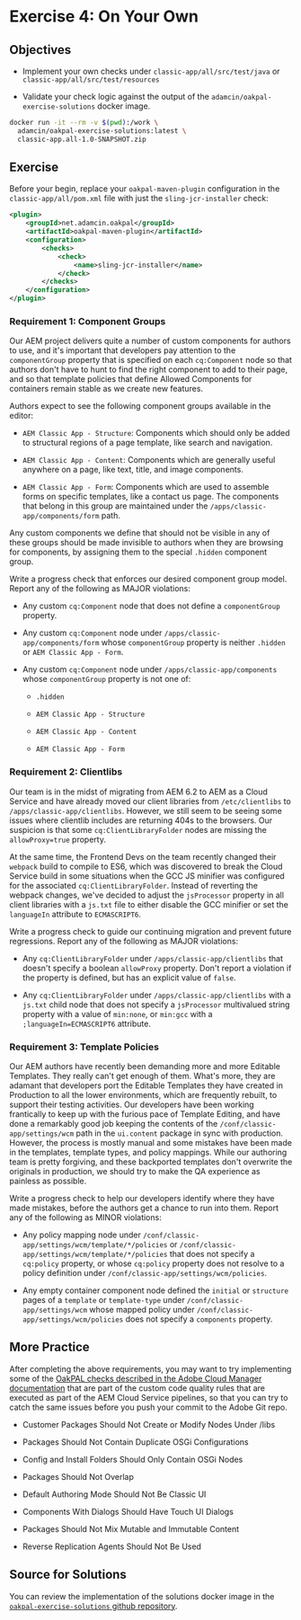 # Exercise 4: On Your Own

## Objectives

* Implement your own checks under `classic-app/all/src/test/java` or `classic-app/all/src/test/resources`

* Validate your check logic against the output of the `adamcin/oakpal-exercise-solutions` docker image.

```bash
docker run -it --rm -v $(pwd):/work \
  adamcin/oakpal-exercise-solutions:latest \
  classic-app.all-1.0-SNAPSHOT.zip
```

## Exercise

Before your begin, replace your `oakpal-maven-plugin` configuration in the `classic-app/all/pom.xml` file with just the
`sling-jcr-installer` check:

```xml
<plugin>
    <groupId>net.adamcin.oakpal</groupId>
    <artifactId>oakpal-maven-plugin</artifactId>
    <configuration>
        <checks>
            <check>
                <name>sling-jcr-installer</name>
            </check>
        </checks>
    </configuration>
</plugin>
```

### Requirement 1: Component Groups

Our AEM project delivers quite a number of custom components for authors to use, and it's important that developers pay
attention to the `componentGroup` property that is specified on each `cq:Component` node so that authors don't have to
hunt to find the right component to add to their page, and so that template policies that define Allowed Components for
containers remain stable as we create new features.

Authors expect to see the following component groups available in the editor:

* `AEM Classic App - Structure`: Components which should only be added to structural regions of a page template, like 
search and navigation.

* `AEM Classic App - Content`: Components which are generally useful anywhere on a page, like text, title, and image 
components.

* `AEM Classic App - Form`: Components which are used to assemble forms on specific templates, like a contact us page. 
The components that belong in this group are maintained under the `/apps/classic-app/components/form` path.

Any custom components we define that should not be visible in any of these groups should be made invisible to authors
when they are browsing for components, by assigning them to the special `.hidden` component group.

Write a progress check that enforces our desired component group model. Report any of the following as MAJOR violations:

* Any custom `cq:Component` node that does not define a `componentGroup` property.

* Any custom `cq:Component` node under `/apps/classic-app/components/form` whose `componentGroup` property is neither 
`.hidden` or `AEM Classic App - Form`.

* Any custom `cq:Component` node under `/apps/classic-app/components` whose `componentGroup` property is not one of:

  * `.hidden`
  
  * `AEM Classic App - Structure`
  
  * `AEM Classic App - Content`
  
  * `AEM Classic App - Form`

### Requirement 2: Clientlibs

Our team is in the midst of migrating from AEM 6.2 to AEM as a Cloud Service and have already moved our client libraries 
from `/etc/clientlibs` to `/apps/classic-app/clientlibs`. However, we still seem to be seeing some issues where 
clientlib includes are returning 404s to the browsers. Our suspicion is that some `cq:ClientLibraryFolder` nodes are 
missing the `allowProxy=true` property.

At the same time, the Frontend Devs on the team recently changed their `webpack` build to compile to ES6, which was 
discovered to break the Cloud Service build in some situations when the GCC JS minifier was configured for the 
associated `cq:ClientLibraryFolder`. Instead of reverting the webpack changes, we've decided to adjust the `jsProcessor` 
property in all client libraries with a `js.txt` file to either disable the GCC minifier or set the `languageIn` 
attribute to `ECMASCRIPT6`.

Write a progress check to guide our continuing migration and prevent future regressions. Report any of the following as 
MAJOR violations:

* Any `cq:ClientLibraryFolder` under `/apps/classic-app/clientlibs` that doesn't specify a boolean `allowProxy` 
property. Don't report a violation if the property is defined, but has an explicit value of `false`.

* Any `cq:ClientLibraryFolder` under `/apps/classic-app/clientlibs` with a `js.txt` child node that does not specify a
`jsProcessor` multivalued string property with a value of `min:none`, or `min:gcc` with a `;languageIn=ECMASCRIPT6` 
attribute.


### Requirement 3: Template Policies

Our AEM authors have recently been demanding more and more Editable Templates. They really can't get enough of them. 
What's more, they are adamant that developers port the Editable Templates they have created in Production to all the 
lower environments, which are frequently rebuilt, to support their testing activities. Our developers have been working 
frantically to keep up with the furious pace of Template Editing, and have done a remarkably good job keeping the 
contents of the `/conf/classic-app/settings/wcm` path in the `ui.content` package in sync with production. However, the 
process is mostly manual and some mistakes have been made in the templates, template types, and policy mappings. While 
our authoring team is pretty forgiving, and these backported templates don't overwrite the originals in production, 
we should try to make the QA experience as painless as possible.

Write a progress check to help our developers identify where they have made mistakes, before the authors get a chance to
run into them. Report any of the following as MINOR violations:

* Any policy mapping node under `/conf/classic-app/settings/wcm/template/*/policies` or 
`/conf/classic-app/settings/wcm/template/*/policies` that does not specify a `cq:policy` property, or whose `cq:policy` 
property does not resolve to a policy definition under `/conf/classic-app/settings/wcm/policies`.

* Any empty container component node defined the `initial` or `structure` pages of a `template` or `template-type` under 
`/conf/classic-app/settings/wcm` whose mapped policy under `/conf/classic-app/settings/wcm/policies` does not specify a 
`components` property.

## More Practice

After completing the above requirements, you may want to try implementing some of the 
[OakPAL checks described in the Adobe Cloud Manager documentation](https://docs.adobe.com/help/en/experience-manager-cloud-service/implementing/using-cloud-manager/test-results/custom-code-quality-rules.html#oakpal-rules)
that are part of the custom code quality rules that are executed as part of the AEM Cloud Service pipelines, so that 
you can try to catch the same issues before you push your commit to the Adobe Git repo.

* Customer Packages Should Not Create or Modify Nodes Under /libs

* Packages Should Not Contain Duplicate OSGi Configurations

* Config and Install Folders Should Only Contain OSGi Nodes

* Packages Should Not Overlap

* Default Authoring Mode Should Not Be Classic UI

* Components With Dialogs Should Have Touch UI Dialogs

* Packages Should Not Mix Mutable and Immutable Content

* Reverse Replication Agents Should Not Be Used

## Source for Solutions

You can review the implementation of the solutions docker image in the 
[`oakpal-exercise-solutions` github repository](https://github.com/adamcin/oakpal-exercise-solutions).



